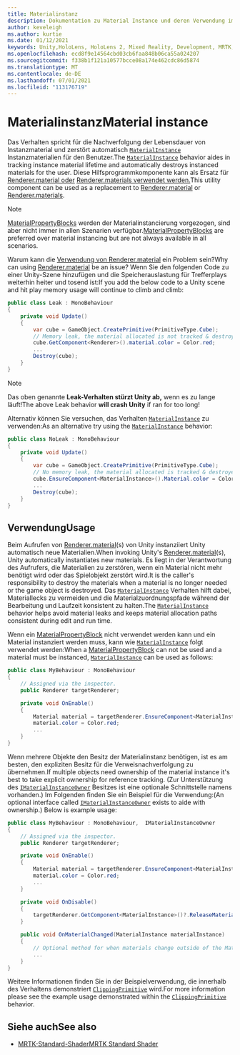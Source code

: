 ```yaml
---
title: Materialinstanz
description: Dokumentation zu Material Instance und deren Verwendung im MRTK
author: keveleigh
ms.author: kurtie
ms.date: 01/12/2021
keywords: Unity,HoloLens, HoloLens 2, Mixed Reality, Development, MRTK, MaterialInstance,
ms.openlocfilehash: ecd8f9e14564cbd03cb6faa848b06ca55a024207
ms.sourcegitcommit: f338b1f121a10577bcce08a174e462cdc86d5874
ms.translationtype: MT
ms.contentlocale: de-DE
ms.lasthandoff: 07/01/2021
ms.locfileid: "113176719"
---
```

# <a name="material-instance"></a><span data-ttu-id="ad0ef-104">Materialinstanz</span><span class="sxs-lookup"><span data-stu-id="ad0ef-104">Material instance</span></span>

<span data-ttu-id="ad0ef-105">Das Verhalten spricht für die Nachverfolgung der Lebensdauer von Instanzmaterial und zerstört automatisch [`MaterialInstance`](xref:Microsoft.MixedReality.Toolkit.Rendering.MaterialInstance) Instanzmaterialien für den Benutzer.</span><span class="sxs-lookup"><span data-stu-id="ad0ef-105">The [`MaterialInstance`](xref:Microsoft.MixedReality.Toolkit.Rendering.MaterialInstance) behavior aides in tracking instance material lifetime and automatically destroys instanced materials for the user.</span></span> <span data-ttu-id="ad0ef-106">Diese Hilfsprogrammkomponente kann als Ersatz für [Renderer.material oder](https://docs.unity3d.com/ScriptReference/Renderer-material.html) [Renderer.materials verwendet werden.](https://docs.unity3d.com/ScriptReference/Renderer-materials.html)</span><span class="sxs-lookup"><span data-stu-id="ad0ef-106">This utility component can be used as a replacement to [Renderer.material](https://docs.unity3d.com/ScriptReference/Renderer-material.html) or [Renderer.materials](https://docs.unity3d.com/ScriptReference/Renderer-materials.html).</span></span>

> [!NOTE]
> <span data-ttu-id="ad0ef-107">[MaterialPropertyBlocks](https://docs.unity3d.com/ScriptReference/MaterialPropertyBlock.html) werden der Materialinstancierung vorgezogen, sind aber nicht immer in allen Szenarien verfügbar.</span><span class="sxs-lookup"><span data-stu-id="ad0ef-107">[MaterialPropertyBlocks](https://docs.unity3d.com/ScriptReference/MaterialPropertyBlock.html) are preferred over material instancing but are not always available  in all scenarios.</span></span>

<span data-ttu-id="ad0ef-108">Warum kann die [Verwendung von Renderer.material](https://docs.unity3d.com/ScriptReference/Renderer-material.html) ein Problem sein?</span><span class="sxs-lookup"><span data-stu-id="ad0ef-108">Why can using [Renderer.material](https://docs.unity3d.com/ScriptReference/Renderer-material.html) be an issue?</span></span> <span data-ttu-id="ad0ef-109">Wenn Sie den folgenden Code zu einer Unity-Szene hinzufügen und die Speicherauslastung für Trefferplays weiterhin heiter und tosend ist:</span><span class="sxs-lookup"><span data-stu-id="ad0ef-109">If you add the below code to a Unity scene and hit play memory usage will continue to climb and climb:</span></span>

```c#
public class Leak : MonoBehaviour
{
    private void Update()
    {
        var cube = GameObject.CreatePrimitive(PrimitiveType.Cube);
        // Memory leak, the material allocated is not tracked & destroyed.
        cube.GetComponent<Renderer>().material.color = Color.red;
        ...
        Destroy(cube);
    }
}
```

> [!NOTE]
> <span data-ttu-id="ad0ef-110">Das oben genannte **Leak-Verhalten stürzt Unity ab,** wenn es zu lange läuft!</span><span class="sxs-lookup"><span data-stu-id="ad0ef-110">The above Leak behavior **will crash Unity** if ran for too long!</span></span>

<span data-ttu-id="ad0ef-111">Alternativ können Sie versuchen, das Verhalten [`MaterialInstance`](xref:Microsoft.MixedReality.Toolkit.Rendering.MaterialInstance) zu verwenden:</span><span class="sxs-lookup"><span data-stu-id="ad0ef-111">As an alternative try using the [`MaterialInstance`](xref:Microsoft.MixedReality.Toolkit.Rendering.MaterialInstance) behavior:</span></span>

```c#
public class NoLeak : MonoBehaviour
{
    private void Update()
    {
        var cube = GameObject.CreatePrimitive(PrimitiveType.Cube);
        // No memory leak, the material allocated is tracked & destroyed by MaterialInstance.
        cube.EnsureComponent<MaterialInstance>().Material.color = Color.red;
        ...
        Destroy(cube);
    }
}
```

## <a name="usage"></a><span data-ttu-id="ad0ef-112">Verwendung</span><span class="sxs-lookup"><span data-stu-id="ad0ef-112">Usage</span></span>

<span data-ttu-id="ad0ef-113">Beim Aufrufen von [Renderer.material](https://docs.unity3d.com/ScriptReference/Renderer-material.html)(s) von Unity instanziiert Unity automatisch neue Materialien.</span><span class="sxs-lookup"><span data-stu-id="ad0ef-113">When invoking Unity's [Renderer.material](https://docs.unity3d.com/ScriptReference/Renderer-material.html)(s), Unity automatically instantiates new materials.</span></span> <span data-ttu-id="ad0ef-114">Es liegt in der Verantwortung des Aufrufers, die Materialien zu zerstören, wenn ein Material nicht mehr benötigt wird oder das Spielobjekt zerstört wird.</span><span class="sxs-lookup"><span data-stu-id="ad0ef-114">It is the caller's responsibility to destroy the materials when a material is no longer needed or the game object is destroyed.</span></span> <span data-ttu-id="ad0ef-115">Das [`MaterialInstance`](xref:Microsoft.MixedReality.Toolkit.Rendering.MaterialInstance) Verhalten hilft dabei, Materiallecks zu vermeiden und die Materialzuordnungspfade während der Bearbeitung und Laufzeit konsistent zu halten.</span><span class="sxs-lookup"><span data-stu-id="ad0ef-115">The [`MaterialInstance`](xref:Microsoft.MixedReality.Toolkit.Rendering.MaterialInstance) behavior helps avoid material leaks and keeps material allocation paths consistent during edit and run time.</span></span>

<span data-ttu-id="ad0ef-116">Wenn ein [MaterialPropertyBlock](https://docs.unity3d.com/ScriptReference/MaterialPropertyBlock.html) nicht verwendet werden kann und ein Material instanziert werden muss, kann wie [`MaterialInstance`](xref:Microsoft.MixedReality.Toolkit.Rendering.MaterialInstance) folgt verwendet werden:</span><span class="sxs-lookup"><span data-stu-id="ad0ef-116">When a [MaterialPropertyBlock](https://docs.unity3d.com/ScriptReference/MaterialPropertyBlock.html) can not be used and a material must be instanced, [`MaterialInstance`](xref:Microsoft.MixedReality.Toolkit.Rendering.MaterialInstance) can be used as follows:</span></span>

```c#
public class MyBehaviour : MonoBehaviour
{
    // Assigned via the inspector.
    public Renderer targetRenderer;

    private void OnEnable()
    {
        Material material = targetRenderer.EnsureComponent<MaterialInstance>().Material;
        material.color = Color.red;
        ...
    }
}
```

<span data-ttu-id="ad0ef-117">Wenn mehrere Objekte den Besitz der Materialinstanz benötigen, ist es am besten, den expliziten Besitz für die Verweisnachverfolgung zu übernehmen.</span><span class="sxs-lookup"><span data-stu-id="ad0ef-117">If multiple objects need ownership of the material instance it's best to take explicit ownership for reference tracking.</span></span> <span data-ttu-id="ad0ef-118">(Zur Unterstützung des [`IMaterialInstanceOwner`](xref:Microsoft.MixedReality.Toolkit.Rendering.IMaterialInstanceOwner) Besitzes ist eine optionale Schnittstelle namens vorhanden.) Im Folgenden finden Sie ein Beispiel für die Verwendung:</span><span class="sxs-lookup"><span data-stu-id="ad0ef-118">(An optional interface called [`IMaterialInstanceOwner`](xref:Microsoft.MixedReality.Toolkit.Rendering.IMaterialInstanceOwner) exists to aide with ownership.) Below is example usage:</span></span>

```c#
public class MyBehaviour : MonoBehaviour,  IMaterialInstanceOwner
{
    // Assigned via the inspector.
    public Renderer targetRenderer;

    private void OnEnable()
    {
        Material material = targetRenderer.EnsureComponent<MaterialInstance>().AcquireMaterial(this);
        material.color = Color.red;
        ...
    }

    private void OnDisable()
    {
        targetRenderer.GetComponent<MaterialInstance>()?.ReleaseMaterial(this)
    }

    public void OnMaterialChanged(MaterialInstance materialInstance)
    {
        // Optional method for when materials change outside of the MaterialInstance.
        ...
    }
}
```

<span data-ttu-id="ad0ef-119">Weitere Informationen finden Sie in der Beispielverwendung, die innerhalb des Verhaltens demonstriert [`ClippingPrimitive`](xref:Microsoft.MixedReality.Toolkit.Utilities.ClippingPrimitive) wird.</span><span class="sxs-lookup"><span data-stu-id="ad0ef-119">For more information please see the example usage demonstrated within the [`ClippingPrimitive`](xref:Microsoft.MixedReality.Toolkit.Utilities.ClippingPrimitive) behavior.</span></span>

## <a name="see-also"></a><span data-ttu-id="ad0ef-120">Siehe auch</span><span class="sxs-lookup"><span data-stu-id="ad0ef-120">See also</span></span>

* [<span data-ttu-id="ad0ef-121">MRTK-Standard-Shader</span><span class="sxs-lookup"><span data-stu-id="ad0ef-121">MRTK Standard Shader</span></span>](mrtk-standard-shader.md)
